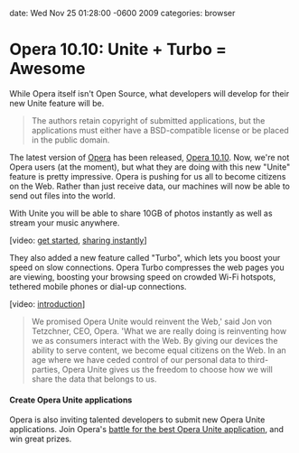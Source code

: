 date: Wed Nov 25 01:28:00 -0600 2009
categories: browser

#  Opera 10.10: Unite + Turbo = Awesome

While Opera itself isn't Open Source, what developers will develop for their new Unite feature will be.

> The authors retain copyright of submitted applications, but the applications must either have a BSD-compatible license or be placed in the public domain.

The latest version of [Opera](http://www.opera.com/) has been released, [Opera 10.10](http://www.opera.com/browser/). Now, we're not Opera users (at the moment), but what they are doing with this new "Unite" feature is pretty impressive. Opera is pushing for us all to become citizens on the Web. Rather than just receive data, our machines will now be able to send out files into the world.

With Unite you will be able to share 10GB of photos instantly as well as stream your music anywhere.

[video: [get started](http://www.youtube.com/watch?v=zeoHVeBwIsY), [sharing instantly](http://www.youtube.com/watch?v=2Wk570sqzqc)]

They also added a new feature called "Turbo", which lets you boost your speed on slow connections. Opera Turbo compresses the web pages you are viewing, boosting your browsing speed on crowded Wi-Fi hotspots, tethered mobile phones or dial-up connections.

[video: [introduction](http://www.youtube.com/watch?v=CYnYAtguXkM)]

> We promised Opera Unite would reinvent the Web,' said Jon von Tetzchner, CEO, Opera. 'What we are really doing is reinventing how we as consumers interact with the Web. By giving our devices the ability to serve content, we become equal citizens on the Web. In an age where we have ceded control of our personal data to third-parties, Opera Unite gives us the freedom to choose how we will share the data that belongs to us.

#### Create Opera Unite applications

Opera is also inviting talented developers to submit new Opera Unite applications. Join Opera's [battle for the best Opera Unite application](http://my.opera.com/community/blog/2009/10/23/battle-for-the-best-opera-unite-applications), and win great prizes.
